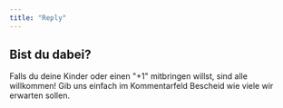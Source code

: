 ```yaml
---
title: "Reply"
---
```


## Bist du dabei?

Falls du deine Kinder oder einen "+1" mitbringen willst, sind alle willkommen! Gib uns einfach im Kommentarfeld Bescheid wie viele wir erwarten sollen.